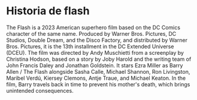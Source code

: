 # Historia de flash
The Flash is a 2023 American superhero film based on the DC Comics character of the same name. Produced by Warner Bros. Pictures, DC Studios, Double Dream, and the Disco Factory, and distributed by Warner Bros. Pictures, it is the 13th installment in the DC Extended Universe (DCEU). The film was directed by Andy Muschietti from a screenplay by Christina Hodson, based on a story by Joby Harold and the writing team of John Francis Daley and Jonathan Goldstein. It stars Ezra Miller as Barry Allen / The Flash alongside Sasha Calle, Michael Shannon, Ron Livingston, Maribel Verdú, Kiersey Clemons, Antje Traue, and Michael Keaton. In the film, Barry travels back in time to prevent his mother's death, which brings unintended consequences.
